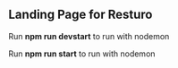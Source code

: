 ## Landing Page for Resturo

Run **npm run devstart** to run with nodemon

Run **npm run start** to run with nodemon